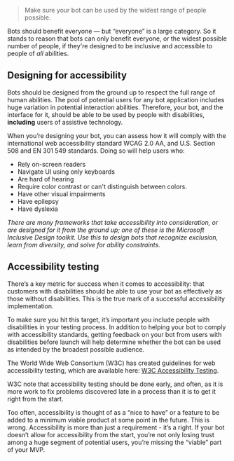 > Make sure your bot can be used by the widest range of people possible. 

Bots should benefit everyone — but “everyone” is a large category. So it stands to reason that bots can only benefit everyone, or the widest possible number of people, if they're designed to be inclusive and accessible to people of *all* abilities.

## Designing for accessibility

Bots should be designed from the ground up to respect the full range of human abilities. The pool of potential users for any bot application includes huge variation in potential interaction abilities. Therefore, your bot, and the interface for it, should be able to be used by people with disabilities, __including__ users of assistive technology.

When you’re designing your bot, you can assess how it will comply with the international web accessibility standard WCAG 2.0 AA, and U.S. Section 508 and EN 301 549 standards. Doing so will help users who:

- Rely on-screen readers
- Navigate UI using only keyboards
- Are hard of hearing
- Require color contrast or can't distinguish between colors.
- Have other visual impairments
- Have epilepsy
- Have dyslexia

*There are many frameworks that take accessibility into consideration, or are designed for it from the ground up; one of these is the Microsoft Inclusive Design toolkit. Use this to design bots that recognize exclusion, learn from diversity, and solve for ability constraints.*

## Accessibility testing

There’s a key metric for success when it comes to accessibility: that customers with disabilities should be able to use your bot as effectively as those without disabilities. This is the true mark of a successful accessibility implementation.

To make sure you hit this target, it’s important you include people with disabilities in your testing process. In addition to helping your bot to comply with accessibility standards, getting feedback on your bot from users with disabilities before launch will help determine whether the bot can be used as intended by the broadest possible audience.

The World Wide Web Consortium (W3C) has created guidelines for web accessibility testing, which are available here: [W3C Accessibility Testing](https://www.w3.org/wiki/Accessibility_testing "W3C Accessibility Testing").

W3C note that accessibility testing should be done early, and often, as it is more work to fix problems discovered late in a process than it is to get it right from the start.

Too often, accessibility is thought of as a “nice to have” or a feature to be added to a minimum viable product at some point in the future. This is wrong. Accessibility is more than just a requirement - it’s a right. If your bot doesn’t allow for accessibility from the start, you’re not only losing trust among a huge segment of potential users,  you’re missing the “viable” part of your MVP.